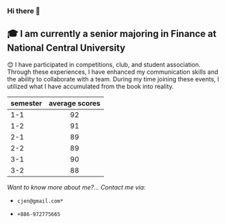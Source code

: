 ### Hi there 👋

<!--
**jenillie/jenillie** is a ✨ _special_ ✨ repository because its `README.md` (this file) appears on your GitHub profile.

Here are some ideas to get you started:

- 🔭 I’m currently working on ...
- 🌱 I’m currently learning ...
- 👯 I’m looking to collaborate on ...
- 🤔 I’m looking for help with ...
- 💬 Ask me about ...
- 📫 How to reach me: ...
- 😄 Pronouns: ...
- ⚡ Fun fact: ...
-->
## 🎓 I am currently a senior majoring in Finance at National Central University
😊 I have participated in competitions, club, and student association. Through these experiences, I have enhanced my communication skills and the ability to collaborate with a team. During my time joining these events, I utilized what I have accumulated from the book into reality.

| semester  | average scores |
| ------------- |:-------------:|
| 1-1     | 92     |
| 1-2      | 91     |
| 2-1      | 89     |
| 2-2      | 89     |
| 3-1      | 90     |
| 3-2      | 88     |

*Want to know more about me?... Contact me via:* 

*     cjen@gmail.com*
*     +886-972775665

